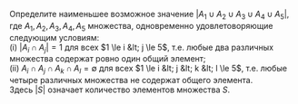 Определите наименьшее возможное значение
$|A_1 \cup A_2 \cup A_3 \cup A_4 \cup A_5|$,
где $A_1, A_2, A_3, A_4, A_5$ множества, 
одновременно удовлетоворяющие следующим условиям:
<br>
(i) $|A_i \cap A_j|= 1$ для всех $1 \le i &lt; j \le 5$,
т.е. любые два различных множества
содержат ровно один общий элемент;
<br>
(ii) $A_i \cap A_j \cap A_k \cap A_l = \emptyset$ для всех 
$1 \le i &lt; j &lt; k &lt; l \le 5$, т.е. любые четыре
различных множества не содержат общего элемента.
<br>
Здесь $|S|$ означает количество элементов множества $S$.